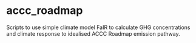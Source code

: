 # accc_roadmap
Scripts to use simple climate model FaIR to calculate GHG concentrations and climate response to idealised ACCC Roadmap emission pathway.
